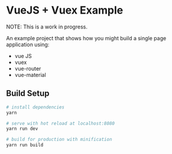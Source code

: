 # VueJS + Vuex Example

NOTE: This is a work in progress.

An example project that shows how you might build a single page application using:

- vue JS
- vuex
- vue-router
- vue-material

## Build Setup

``` bash
# install dependencies
yarn

# serve with hot reload at localhost:8080
yarn run dev

# build for production with minification
yarn run build
```
